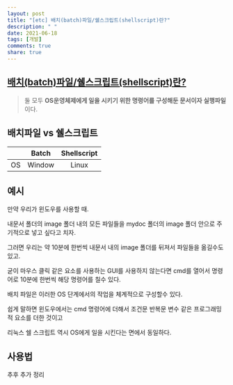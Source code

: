 ```yaml
---
layout: post
title: "[etc] 배치(batch)파일/쉘스크립트(shellscript)란?"
description: " "
date: 2021-06-18
tags: [개발]
comments: true
share: true
---
```



## [배치(batch)파일/쉘스크립트(shellscript)란?](https://wiserloner.tistory.com/201)

> 둘 모두 **OS운영체제에게 일을 시키기 위한 명령어를 구성해둔 문서이자 실행파일**이다.





## 배치파일 vs 쉘스크립트

|      | Batch  | Shellscript |
| :--: | :----: | :---------: |
|  OS  | Window |    Linux    |





## 예시

만약 우리가 윈도우를 사용할 때.

내문서 폴더의 image 폴더 내의 모든 파일들을 mydoc 폴더의 image 폴더 안으로 주기적으로 넣고 싶다고 치자.

 

그러면 우리는 약 10분에 한번씩 내문서 내의 image 폴더를 뒤져서 파일들을 옮길수도 있고.

굳이 마우스 클릭 같은 요소를 사용하는 GUI를 사용하지 않는다면 cmd를 열어서 명령어로 10분에 한번씩 해당 명령어를 칠수 있다.

 

배치 파일은 이러한 OS 단계에서의 작업을 체계적으로 구성할수 있다.

 

쉽게 말하면 윈도우에서는 cmd 명령어에 더해서 조건문 반복문 변수 같은 프로그래밍적 요소를 더한 것이고

리눅스 쉘 스크립트 역시 OS에게 일을 시킨다는 면에서 동일하다.





## 사용법

추후 추가 정리